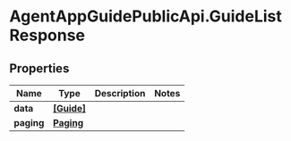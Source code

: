 # AgentAppGuidePublicApi.GuideListResponse

## Properties

Name | Type | Description | Notes
------------ | ------------- | ------------- | -------------
**data** | [**[Guide]**](Guide.md) |  | 
**paging** | [**Paging**](Paging.md) |  | 


